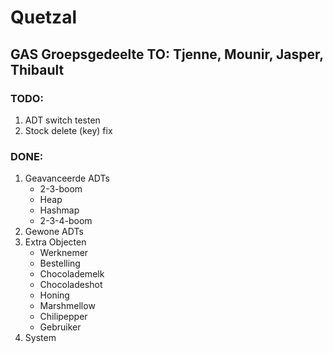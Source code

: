 # Quetzal
## GAS Groepsgedeelte TO: Tjenne, Mounir, Jasper, Thibault

### TODO:
1. ADT switch testen
2. Stock delete (key) fix

### DONE:
1. Geavanceerde ADTs
    * 2-3-boom
    * Heap
    * Hashmap
    * 2-3-4-boom
2. Gewone ADTs
3. Extra Objecten
    * Werknemer
    * Bestelling
    * Chocolademelk
    * Chocoladeshot
    * Honing
    * Marshmellow
    * Chilipepper
    * Gebruiker
4. System
